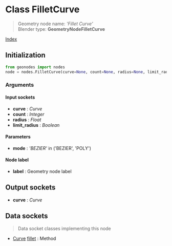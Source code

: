 
# Class FilletCurve

> Geometry node name: _'Fillet Curve'_<br>Blender type:  **GeometryNodeFilletCurve**


[Index](/docs/index.md)

## Initialization


```python
from geonodes import nodes
node = nodes.FilletCurve(curve=None, count=None, radius=None, limit_radius=None, mode='BEZIER', label=None)
```


### Arguments


#### Input sockets



- **curve** : _Curve_
- **count** : _Integer_
- **radius** : _Float_
- **limit_radius** : _Boolean_



#### Parameters



- **mode** : _'BEZIER'_ in ('BEZIER', 'POLY')



#### Node label



- **label** : Geometry node label



## Output sockets



- **curve** : _Curve_



## Data sockets

> Data socket classes implementing this node




- [Curve](../sockets/Curve.md) [fillet](../sockets/Curve.md#fillet) : Method


